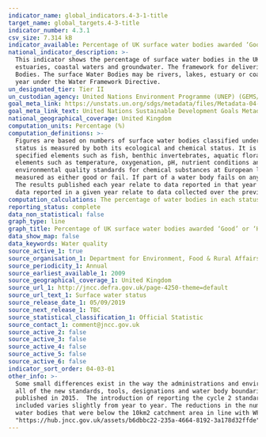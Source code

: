 ```yaml
---
indicator_name: global_indicators.4-3-1-title
target_name: global_targets.4-3-title
indicator_number: 4.3.1
csv_size: 7.314 kB
indicator_available: Percentage of UK surface water bodies awarded ‘Good’ or ‘High’, by water body type, under the Water Framework Directive
national_indicator_description: >-
  This indicator shows the percentage of surface water bodies in the UK awarded a good or high surface water status classification under the Water Framework Directive. The purpose of the Water Framework Directive is to establish a framework for the protection of inland surface waters,
  estuaries, coastal waters and groundwater. The framework for delivering the Directive is through River Basin Management Planning. The UK has been split into several River Basin Districts. Each River Basin District has been characterised into smaller management units known as Water
  Bodies. The surface Water Bodies may be rivers, lakes, estuary or coastal. Surface water status is measured by both its ecological and chemical status. It is assessed against the scale of high, good, moderate, poor and bad. The results published each year relate to data reported in that
  year under the Water Framework Directive.
un_designated_tier: Tier II
un_custodian_agency: United Nations Environment Programme (UNEP) (GEMS/Water)
goal_meta_link: https://unstats.un.org/sdgs/metadata/files/Metadata-04-03-01.pdf
goal_meta_link_text: United Nations Sustainable Development Goals Metadata (PDF 4.0 MB)
national_geographical_coverage: United Kingdom
computation_units: Percentage (%)
computation_definitions: >-
  Figures are based on numbers of surface water bodies classified under the Water Framework Directive (WFD) in England, Wales, Scotland and Northern Ireland. Includes rivers, canals (Northern Ireland does not report on canals), lakes, estuaries and coastal water bodies. Surface water
  status is measured by both its ecological and chemical status. It is assessed against the scale of high, good, moderate, poor and bad. The ecological status of surface waters is assessed according to the following criteria - Biological quality (measured by composition and abundance of
  specified elements such as fish, benthic invertebrates, aquatic flora); Hydromorphological quality (measured by reference to elements such as river continuity, channel patterns, dynamics of flow or substrate of the river bed); and Physico-chemical quality (measured by reference to
  elements such as temperature, oxygenation, pH, nutrient conditions and the concentrations of specific pollutants [synthetic and non-synthetic]). The chemical status of surface waters is assessed according to the following criteria - Chemical quality (measured by reference to
  environmental quality standards for chemical substances at European level). These standards specify maximum annual average concentrations for specific water pollutants. The specific requirements differ depending on which type of surface water body is being monitored. Chemical status is
  measured as either good or fail. If part of a water body fails on any one of the criteria monitored, it will fail to achieve or lose good status. This is described as the "one out all out" approach.
  The results published each year relate to data reported in that year under the WFD;
  data reported in a given year relate to data collected over the previous year (for Scotland) and previous 3 years (for England, Wales and Northern Ireland).
computation_calculations: The percentage of water bodies in each status class has been calculated based on the total number of water bodies assessed in each year. Totals may not agree due to rounding.
reporting_status: complete
data_non_statistical: false
graph_type: line
graph_title: Percentage of UK surface water bodies awarded ‘Good’ or ‘High’ water quality status
data_show_map: false
data_keywords: Water quality
source_active_1: true
source_organisation_1: Department for Environment, Food & Rural Affairs (Defra)
source_periodicity_1: Annual
source_earliest_available_1: 2009
source_geographical_coverage_1: United Kingdom
source_url_1: http://jncc.defra.gov.uk/page-4250-theme=default
source_url_text_1: Surface water status
source_release_date_1: 05/09/2019
source_next_release_1: TBC
source_statistical_classification_1: Official Statistic 
source_contact_1: comment@jncc.gov.uk 
source_active_2: false
source_active_3: false
source_active_4: false
source_active_5: false
source_active_6: false
indicator_sort_order: 04-03-01
other_info: >-
  Some small differences exist in the way the administrations and environment agencies implement the methods and tools for assessing water body status. The introduction of new Water Framework Directive (WFD) monitoring data and classification standards (including a new baseline adopting
  all of the new standards, tools, designations and water body boundaries) in 2014 has led to a step change in the number of water bodies assessed as being in each status class in following years. The formal reporting of new standards in cycle 2 of WFD has used the second cycle plans
  published in 2015.  The introduction of reporting the cycle 2 standards has differed amongst the UK countries. The percentage of water bodies in each status class has been calculated based on the total number of water bodies assessed in each year. The number of water body assessments
  included varies slightly from year to year. The reductions in the number of assessments made in 2015 and 2016 were primarily due to Wales and then England adopting the monitoring and classification standards laid down in Cycle 2 of the WFD. This resulted in the removal of a number of
  water bodies that were below the 10km2 catchment area in line with WFD guidance. While data is available from 2009, it is not reported here because data from 2015 onwards are not directly comparable to those in earlier years. Data from 2009 is available from the <a href=
  "https://hub.jncc.gov.uk/assets/b6dbbc22-235a-4664-8192-3a178d32ffde">Joint Nature Conservation Committee's</a> website. Data follows the UN specification for this indicator. This indicator has been identified in collaboration with topic experts.
---
```


